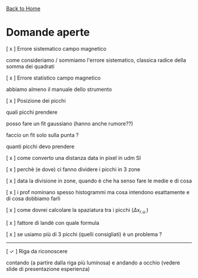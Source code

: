[Back to Home](readMe.md)

# Domande aperte

[ x ] Errore sistematico campo magnetico

come consideriamo / sommiamo l'errore sistematico, classica radice della somma dei quadrati

[ x ] Errore statistico campo magnetico

abbiamo almeno il manuale dello strumento



[ x ] Posizione dei picchi

quali picchi prendere

posso fare un fit gaussiano (hanno anche rumore??)

faccio un fit solo sulla punta ?

quanti picchi devo prendere 

[ x ] come converto una distanza data in pixel in udm SI

[ x ] perchè (e dove) ci fanno dividere i picchi in 3 zone

[ x ] data la divisione in zone, quando è che ha senso fare le medie e di cosa

[ x ] i prof nominano spesso histogrammi ma cosa intendono esattamente e di cosa dobbiamo farli

[ x ] come dovrei calcolare la spaziatura tra i picchi ($\Delta x_{r.u.}$)

[ x ] fattore di landè con quale formula

[ x ] se usiamo più di 3 picchi (quelli consigliati) è un problema ?

---

[ $\checkmark$ ] Riga da riconoscere

contando (a partire dalla riga più luminosa) e andando a occhio (vedere slide di presentazione esperienza)